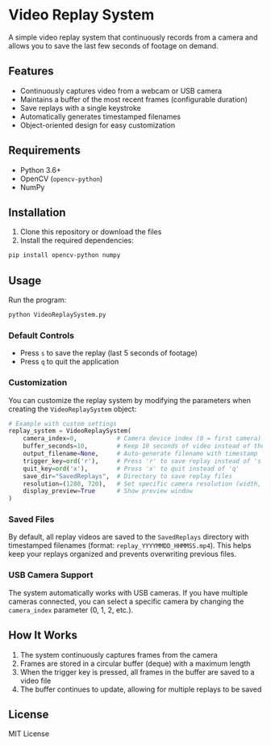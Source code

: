 # Video Replay System

A simple video replay system that continuously records from a camera and allows you to save the last few seconds of footage on demand.

## Features

- Continuously captures video from a webcam or USB camera
- Maintains a buffer of the most recent frames (configurable duration)
- Save replays with a single keystroke
- Automatically generates timestamped filenames
- Object-oriented design for easy customization

## Requirements

- Python 3.6+
- OpenCV (`opencv-python`)
- NumPy

## Installation

1. Clone this repository or download the files
2. Install the required dependencies:

```bash
pip install opencv-python numpy
```

## Usage

Run the program:

```bash
python VideoReplaySystem.py
```

### Default Controls

- Press `s` to save the replay (last 5 seconds of footage)
- Press `q` to quit the application

### Customization

You can customize the replay system by modifying the parameters when creating the `VideoReplaySystem` object:

```python
# Example with custom settings
replay_system = VideoReplaySystem(
    camera_index=0,           # Camera device index (0 = first camera)
    buffer_seconds=10,        # Keep 10 seconds of video instead of the default 5
    output_filename=None,     # Auto-generate filename with timestamp
    trigger_key=ord('r'),     # Press 'r' to save replay instead of 's'
    quit_key=ord('x'),        # Press 'x' to quit instead of 'q'
    save_dir="SavedReplays",  # Directory to save replay files
    resolution=(1280, 720),   # Set specific camera resolution (width, height)
    display_preview=True      # Show preview window
)
```

### Saved Files

By default, all replay videos are saved to the `SavedReplays` directory with timestamped filenames (format: `replay_YYYYMMDD_HHMMSS.mp4`). This helps keep your replays organized and prevents overwriting previous files.

### USB Camera Support

The system automatically works with USB cameras. If you have multiple cameras connected, you can select a specific camera by changing the `camera_index` parameter (0, 1, 2, etc.).

## How It Works

1. The system continuously captures frames from the camera
2. Frames are stored in a circular buffer (deque) with a maximum length
3. When the trigger key is pressed, all frames in the buffer are saved to a video file
4. The buffer continues to update, allowing for multiple replays to be saved

## License

MIT License

